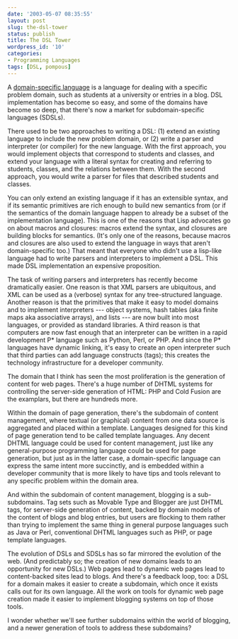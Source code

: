 ```yaml
---
date: '2003-05-07 08:35:55'
layout: post
slug: the-dsl-tower
status: publish
title: The DSL Tower
wordpress_id: '10'
categories:
- Programming Languages
tags: [DSL, pompous]
---
```


A [domain-specific language](http://www.google.com/search?q=domain+specific+language) is a language for dealing with a specific problem domain, such as students at a university or entries in a blog.  DSL implementation has become so easy, and some of the domains have become so deep, that there's now a market for subdomain-specific languages (SDSLs).

There used to be two approaches to writing a DSL: (1) extend an existing language to include the new problem domain, or (2) write a parser and interpreter (or compiler) for the new language. With the first approach, you would implement objects that correspond to students and classes, and extend your language with a literal syntax for creating and referring to students, classes, and the relations between them.  With the second approach, you would write a parser for files that described students and classes.

You can only extend an existing language if it has an extensible syntax, and if its semantic primitives are rich enough to build new semantics from (or if the semantics of the domain language happen to already be a subset of the implementation language).  This is one of the reasons that Lisp advocates go on about macros and closures: macros extend the syntax, and closures are building blocks for semantics.  (It's only one of the reasons, because macros and closures are also used to extend the language in ways that aren't domain-specific too.)  That meant that everyone who didn't use a lisp-like language had to write parsers and interpreters to implement a DSL.  This made DSL implementation an expensive proposition.

The task of writing parsers and interpreters has recently become dramatically easier.  One reason is that XML parsers are ubiquitous, and XML can be used as a (verbose) syntax for any tree-structured language.  Another reason is that the primitives that make it easy to model domains and to implement interpreters --- object systems, hash tables (aka finite maps aka associative arrays), and lists --- are now built into most languages, or provided as standard libraries.  A third reason is that computers are now fast enough that an interpreter can be written in a rapid development P* language such as Python, Perl, or PHP.  And since the P* languages have dynamic linking, it's easy to create an open interpreter such that third parties can add language constructs (tags); this creates the technology infrastructure for a developer community.

The domain that I think has seen the most proliferation is the generation of content for web pages.  There's a huge number of DHTML systems for controlling the server-side generation of HTML: PHP and Cold Fusion are the examplars, but there are hundreds more.

Within the domain of page generation, there's the subdomain of content management, where textual (or graphical) content from one data source is aggregated and placed within a template.  Languages designed for this kind of page generation tend to be called template languages. Any decent DHTML language could be used for content management, just like any general-purpose programming language could be used for page generation, but just as in the latter case, a domain-specific language can express the same intent more succinctly, and is embedded within a developer community that is more likely to have tips and tools relevant to any specific problem within the domain area.

And within the subdomain of content management, blogging is a sub-subdomains.  Tag sets such as Movable Type and Blogger are just DHTML tags, for server-side generation of content, backed by domain models of the content of blogs and blog entries, but users are flocking to them rather than trying to implement the same thing in general purpose languages such as Java or Perl, conventional DHTML languages such as PHP, or page template languages.

The evolution of DSLs and SDSLs has so far mirrored the evolution of the web.  (And predictably so; the creation of new domains leads to an opportunity for new DSLs.)  Web pages lead to dynamic web pages lead to content-backed sites lead to blogs.  And there's a feedback loop, too: a DSL for a domain makes it easier to create a subdomain, which once it exists calls out for its own language.  All the work on tools for dynamic web page creation made it easier to implement blogging systems on top of those tools.

I wonder whether we'll see further subdomains within the world of blogging, and a newer generation of tools to address these subdomains?
